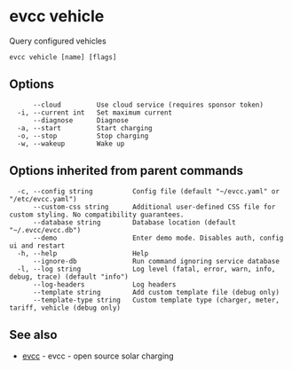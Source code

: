 # evcc vehicle

Query configured vehicles

```
evcc vehicle [name] [flags]
```

## Options

```
      --cloud         Use cloud service (requires sponsor token)
  -i, --current int   Set maximum current
      --diagnose      Diagnose
  -a, --start         Start charging
  -o, --stop          Stop charging
  -w, --wakeup        Wake up
```

## Options inherited from parent commands

```
  -c, --config string          Config file (default "~/evcc.yaml" or "/etc/evcc.yaml")
      --custom-css string      Additional user-defined CSS file for custom styling. No compatibility guarantees.
      --database string        Database location (default "~/.evcc/evcc.db")
      --demo                   Enter demo mode. Disables auth, config ui and restart
  -h, --help                   Help
      --ignore-db              Run command ignoring service database
  -l, --log string             Log level (fatal, error, warn, info, debug, trace) (default "info")
      --log-headers            Log headers
      --template string        Add custom template file (debug only)
      --template-type string   Custom template type (charger, meter, tariff, vehicle (debug only)
```

## See also

* [evcc](evcc.md)	 - evcc - open source solar charging


